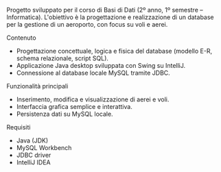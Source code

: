 Progetto sviluppato per il corso di Basi di Dati (2º anno, 1º semestre – Informatica).
L'obiettivo è la progettazione e realizzazione di un database per la gestione di un aeroporto, con focus su voli e aerei.

Contenuto
- Progettazione concettuale, logica e fisica del database (modello E-R, schema relazionale, script SQL).
- Applicazione Java desktop sviluppata con Swing su IntelliJ.
- Connessione al database locale MySQL tramite JDBC.

Funzionalità principali
- Inserimento, modifica e visualizzazione di aerei e voli.
- Interfaccia grafica semplice e interattiva.
- Persistenza dati su MySQL locale.

Requisiti
- Java (JDK)
- MySQL Workbench
- JDBC driver
- IntelliJ IDEA
